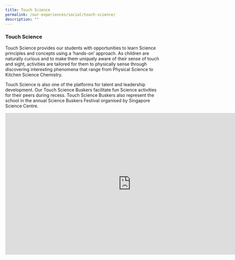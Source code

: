 ```yaml
---
title: Touch Science
permalink: /our-experiences/social/touch-science/
description: ""
---
```


### **Touch Science**
Touch Science provides our students with opportunities to learn Science principles and concepts using a ‘hands-on’ approach. As children are naturally curious and to make them uniquely aware of their sense of touch and sight, activities are tailored for them to physically sense through discovering interesting phenomena that range from Physical Science to Kitchen Science Chemistry.&nbsp;

Touch Science is also one of the platforms for talent and leadership development. Our Touch Science Buskers facilitate fun Science activities for their peers during recess. Touch Science Buskers also represent the school in the annual Science Buskers Festival organised by Singapore Science Centre.

<iframe allowfullscreen="true" height="450" width="800" frameborder="0" src="https://docs.google.com/presentation/d/e/2PACX-1vQulToeIoaAWFT6b0bkSNj7rtp2GCJhRTCw-25aWlwIwwrgLPP2ecIOd4ZTioQgqGTu2aQTJMmDiO94/embed?start=false&amp;loop=false&amp;delayms=3000"></iframe>